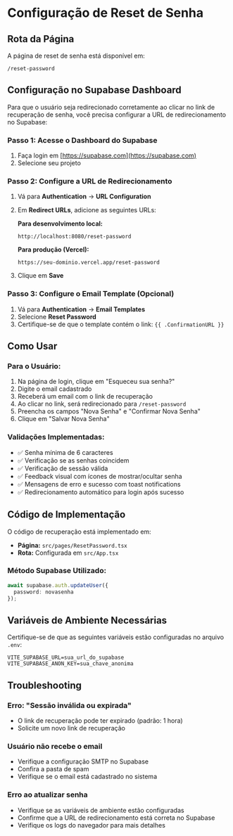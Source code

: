 # Configuração de Reset de Senha

## Rota da Página
A página de reset de senha está disponível em:
```
/reset-password
```

## Configuração no Supabase Dashboard

Para que o usuário seja redirecionado corretamente ao clicar no link de recuperação de senha, você precisa configurar a URL de redirecionamento no Supabase:

### Passo 1: Acesse o Dashboard do Supabase
1. Faça login em [https://supabase.com](https://supabase.com)
2. Selecione seu projeto

### Passo 2: Configure a URL de Redirecionamento
1. Vá para **Authentication** → **URL Configuration**
2. Em **Redirect URLs**, adicione as seguintes URLs:

   **Para desenvolvimento local:**
   ```
   http://localhost:8080/reset-password
   ```

   **Para produção (Vercel):**
   ```
   https://seu-dominio.vercel.app/reset-password
   ```

3. Clique em **Save**

### Passo 3: Configure o Email Template (Opcional)
1. Vá para **Authentication** → **Email Templates**
2. Selecione **Reset Password**
3. Certifique-se de que o template contém o link: `{{ .ConfirmationURL }}`

## Como Usar

### Para o Usuário:
1. Na página de login, clique em "Esqueceu sua senha?"
2. Digite o email cadastrado
3. Receberá um email com o link de recuperação
4. Ao clicar no link, será redirecionado para `/reset-password`
5. Preencha os campos "Nova Senha" e "Confirmar Nova Senha"
6. Clique em "Salvar Nova Senha"

### Validações Implementadas:
- ✅ Senha mínima de 6 caracteres
- ✅ Verificação se as senhas coincidem
- ✅ Verificação de sessão válida
- ✅ Feedback visual com ícones de mostrar/ocultar senha
- ✅ Mensagens de erro e sucesso com toast notifications
- ✅ Redirecionamento automático para login após sucesso

## Código de Implementação

O código de recuperação está implementado em:
- **Página:** `src/pages/ResetPassword.tsx`
- **Rota:** Configurada em `src/App.tsx`

### Método Supabase Utilizado:
```typescript
await supabase.auth.updateUser({
  password: novasenha
});
```

## Variáveis de Ambiente Necessárias

Certifique-se de que as seguintes variáveis estão configuradas no arquivo `.env`:

```env
VITE_SUPABASE_URL=sua_url_do_supabase
VITE_SUPABASE_ANON_KEY=sua_chave_anonima
```

## Troubleshooting

### Erro: "Sessão inválida ou expirada"
- O link de recuperação pode ter expirado (padrão: 1 hora)
- Solicite um novo link de recuperação

### Usuário não recebe o email
- Verifique a configuração SMTP no Supabase
- Confira a pasta de spam
- Verifique se o email está cadastrado no sistema

### Erro ao atualizar senha
- Verifique se as variáveis de ambiente estão configuradas
- Confirme que a URL de redirecionamento está correta no Supabase
- Verifique os logs do navegador para mais detalhes
